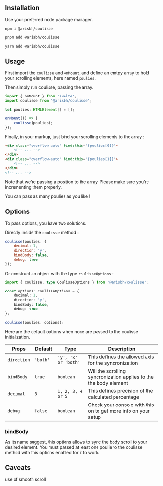 ## Installation

Use your preferred node package manager.

```bash
npm i @arisbh/coulisse

pnpm add @arisbh/coulisse

yarn add @arisbh/coulisse
```

## Usage

First import the `coulisse` and `onMount`, and define an emtpy array to hold your scrolling elements, here named `poulies`.

Then simply run coulisse, passing the array.

```ts
import { onMount } from 'svelte';
import coulisse from '@arisbh/coulisse';

let poulies: HTMLElement[] = [];

onMount(() => {
	coulisse(poulies);
});
```

Finally, in your markup, just bind your scrolling elements to the array :

```html
<div class="overflow-auto" bind:this="{poulies[0]}">
	<!-- ... -->
</div>
<div class="overflow-auto" bind:this="{poulies[1]}">
	<!-- ... -->
</div>
<!-- ... -->
```

Note that we're passing a position to the array. Please make sure you're incrementing them properly.

You can pass as many poulies as you like !

## Options

To pass options, you have two solutions.

Directly inside the `coulisse` method :

```js
coulisse(poulies, {
	decimal: 1,
	direction: 'y',
	bindBody: false,
	debug: true
});
```

Or construct an object with the type `coulisseOptions` :

```ts
import { coulisse, type CoulisseOptions } from '@arisbh/coulisse';

const options: CoulisseOptions = {
	decimal: 1,
	direction: 'y',
	bindBody: false,
	debug: true
};

coulisse(poulies, options);
```

Here are the default options when none are passed to the coulisse initialization.

| Props       | Default    | Type                 | Description                                                       |
| ----------- | ---------- | -------------------- | ----------------------------------------------------------------- |
| `direction` | `'both'  ` | `'y', 'x' or 'both'` | This defines the allowed axis for the syncronization              |
| `bindBody`  | `true`     | `boolean`            | Will the scrolling syncronization applies to the the body element |
| `decimal`   | `3`        | `1, 2, 3, 4 or 5`    | This defines precision of the calculated percentage               |
| `debug`     | `false`    | `boolean`            | Check your console with this on to get more info on your setup    |

### bindBody

As its name suggest, this options allows to sync the body scroll to your desired element.
You must passed at least one poulie to the coulisse method with this options enabled for it to work.

## Caveats

use of smooth scroll
